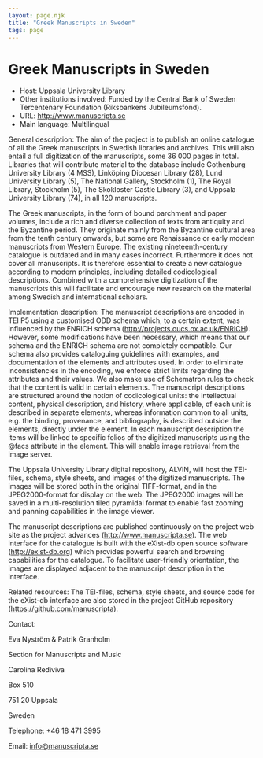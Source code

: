 ```yaml
---
layout: page.njk
title: "Greek Manuscripts in Sweden"
tags: page
---
```

# Greek Manuscripts in Sweden




* Host: Uppsala University Library
* Other institutions involved:
 Funded by the Central Bank of Sweden
 Tercentenary Foundation (Riksbankens Jubileumsfond).
* URL: <http://www.manuscripta.se>
* Main language: Multilingual



General description: The aim of the project is to publish
 an online catalogue of all the Greek manuscripts in Swedish
 libraries and archives. This will also entail a full
 digitization of the manuscripts, some 36 000 pages in total.
 Libraries that will contribute material to the database
 include Gothenburg University Library (4 MSS), Linköping
 Diocesan Library (28), Lund University Library (5), The
 National Gallery, Stockholm (1), The Royal Library, Stockholm
 (5), The Skokloster Castle Library (3), and Uppsala
 University Library (74), in all 120 manuscripts.
 

 The Greek manuscripts, in the form of bound parchment and
 paper volumes, include a rich and diverse collection of texts
 from antiquity and the Byzantine period. They originate
 mainly from the Byzantine cultural area from the tenth
 century onwards, but some are Renaissance or early modern
 manuscripts from Western Europe. The existing
 nineteenth-century catalogue is outdated and in many cases
 incorrect. Furthermore it does not cover all manuscripts. It
 is therefore essential to create a new catalogue according to
 modern principles, including detailed codicological
 descriptions. Combined with a comprehensive digitization of
 the manuscripts this will facilitate and encourage new
 research on the material among Swedish and international
 scholars.



Implementation description:
 The manuscript descriptions are
 encoded in TEI P5 using a customised ODD schema which, to a
 certain extent, was influenced by the ENRICH schema
 (http://projects.oucs.ox.ac.uk/ENRICH). However, some
 modifications have been necessary, which means that our
 schema and the ENRICH schema are not completely compatible.
 Our schema also provides cataloguing guidelines with
 examples, and documentation of the elements and attributes
 used. In order to eliminate inconsistencies in the encoding,
 we enforce strict limits regarding the attributes and their
 values. We also make use of Schematron rules to check that
 the content is valid in certain elements. The manuscript
 descriptions are structured around the notion of
 codicological units: the intellectual content, physical
 description, and history, where applicable, of each unit is
 described in separate <msPart> elements, whereas
 information common to all units, e.g. the binding,
 provenance, and bibliography, is described outside the
 <msPart> elements, directly under the <msDesc>
 element. In each manuscript description the items will be
 linked to specific folios of the digitized manuscripts using
 the @facs attribute in the <locus> element. This will
 enable image retrieval from the image server.
 

 The Uppsala University Library digital repository, ALVIN,
 will host the TEI-files, schema, style sheets, and images of
 the digitized manuscripts. The images will be stored both in
 the original TIFF-format, and in the JPEG2000-format for
 display on the web. The JPEG2000 images will be saved in a
 multi-resolution tiled pyramidal format to enable fast
 zooming and panning capabilities in the image viewer.
 

 The manuscript descriptions are published continuously on the
 project web site as the project advances
 (http://www.manuscripta.se). The web interface for the
 catalogue is built with the eXist-db open source software
 (http://exist-db.org) which provides powerful search and
 browsing capabilities for the catalogue. To facilitate
 user-friendly orientation, the images are displayed adjacent
 to the manuscript description in the interface.



Related resources: The TEI-files, schema, style sheets,
 and source code for the eXist-db interface are also stored in
 the project GitHub repository
 (https://github.com/manuscripta).



Contact:
 



Eva Nyström & Patrik
 Granholm


Section for Manuscripts and
 Music
 
 Carolina Rediviva
 
 Box 510
 
 751 20 Uppsala
 
 Sweden



Telephone: +46 18 471 3995



Email: [info@manuscripta.se](mailto:info@manuscripta.se)





